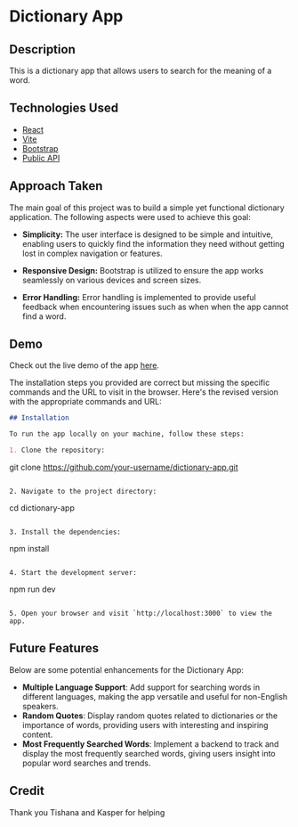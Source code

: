 # Dictionary App
## Description
 This is a dictionary app that allows users to search for the meaning of a word. 

## Technologies Used

- [React](https://reactjs.org/)
- [Vite](https://vitejs.dev/) 
- [Bootstrap](https://getbootstrap.com/)
- [Public API](https://dictionaryapi.dev/)

## Approach Taken

The main goal of this project was to build a simple yet functional dictionary application. The following aspects were used to achieve this goal:

- **Simplicity:** The user interface is designed to be simple and intuitive, enabling users to quickly find the information they need without getting lost in complex navigation or features.

- **Responsive Design:** Bootstrap is utilized to ensure the app works seamlessly on various devices and screen sizes.

- **Error Handling:** Error handling is implemented to provide useful feedback when encountering issues such as when when the app cannot find a word.

##  Demo

Check out the live demo of the app [here](https://the-simple-dictionary.netlify.app/).


The installation steps you provided are correct but missing the specific commands and the URL to visit in the browser. Here's the revised version with the appropriate commands and URL:

```markdown
## Installation

To run the app locally on your machine, follow these steps:

1. Clone the repository:

   ```
   git clone https://github.com/your-username/dictionary-app.git
   ```

2. Navigate to the project directory:

   ```
   cd dictionary-app
   ```

3. Install the dependencies:

   ```
   npm install
   ```

4. Start the development server:

   ```
   npm run dev
   ```

5. Open your browser and visit `http://localhost:3000` to view the app.
```

## Future Features

Below are some potential enhancements for the Dictionary App:

- **Multiple Language Support**: Add support for searching words in different languages, making the app versatile and useful for non-English speakers.
- **Random Quotes**: Display random quotes related to dictionaries or the importance of words, providing users with interesting and inspiring content.
- **Most Frequently Searched Words**: Implement a backend to track and display the most frequently searched words, giving users insight into popular word searches and trends.

## Credit

Thank you Tishana and Kasper for helping 
